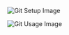 ![Git Setup Image](https://drive.google.com/uc?id=0B9O1OugmZywzdmlFdE42TWtTbFk "Setup")

![Git Usage Image](https://drive.google.com/uc?id=0B9O1OugmZywzRGkxaVRkV1I5X0U "Usage")